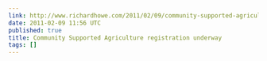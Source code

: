 ```yaml
---
link: http://www.richardhowe.com/2011/02/09/community-supported-agriculture-registration-underway/
date: 2011-02-09 11:56 UTC
published: true
title: Community Supported Agriculture registration underway
tags: []
---
```



